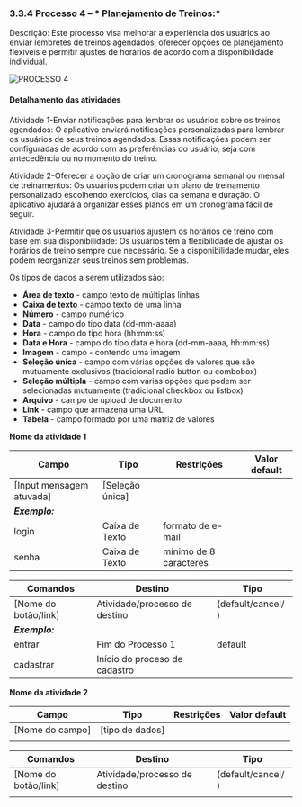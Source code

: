 ### 3.3.4 Processo 4 – * Planejamento de Treinos:*

Descrição: Este processo visa melhorar a experiência dos usuários ao enviar lembretes de treinos agendados, oferecer opções de planejamento flexíveis e permitir ajustes de horários de acordo com a disponibilidade individual.

![PROCESSO 4](https://github.com/ICEI-PUC-Minas-PPLES-TI/plf-es-2023-2-ti2-1372100-workoutwiz/blob/master/docs/images/absence-request.png)


#### Detalhamento das atividades

Atividade 1-Enviar notificações para lembrar os usuários sobre os treinos agendados: O aplicativo enviará notificações personalizadas para lembrar os usuários de seus treinos agendados. Essas notificações podem ser configuradas de acordo com as preferências do usuário, seja com antecedência ou no momento do treino.

Atividade 2-Oferecer a opção de criar um cronograma semanal ou mensal de treinamentos: Os usuários podem criar um plano de treinamento personalizado escolhendo exercícios, dias da semana e duração. O aplicativo ajudará a organizar esses planos em um cronograma fácil de seguir.

Atividade 3-Permitir que os usuários ajustem os horários de treino com base em sua disponibilidade: Os usuários têm a flexibilidade de ajustar os horários de treino sempre que necessário. Se a disponibilidade mudar, eles podem reorganizar seus treinos sem problemas.

Os tipos de dados a serem utilizados são:

* **Área de texto** - campo texto de múltiplas linhas
* **Caixa de texto** - campo texto de uma linha
* **Número** - campo numérico
* **Data** - campo do tipo data (dd-mm-aaaa)
* **Hora** - campo do tipo hora (hh:mm:ss)
* **Data e Hora** - campo do tipo data e hora (dd-mm-aaaa, hh:mm:ss)
* **Imagem** - campo - contendo uma imagem
* **Seleção única** - campo com várias opções de valores que são mutuamente exclusivos (tradicional radio button ou combobox)
* **Seleção múltipla** - campo com várias opções que podem ser selecionadas mutuamente (tradicional checkbox ou listbox)
* **Arquivo** - campo de upload de documento
* **Link** - campo que armazena uma URL
* **Tabela** - campo formado por uma matriz de valores

**Nome da atividade 1**

| **Campo**       | **Tipo**         | **Restrições** | **Valor default** |
| ---             | ---              | ---            | ---               |
| [Input mensagem atuvada] | [Seleção única]  |                |                   |
| ***Exemplo:***  |                  |                |                   |
| login           | Caixa de Texto   | formato de e-mail |                |
| senha           | Caixa de Texto   | mínimo de 8 caracteres |           |

| **Comandos**         |  **Destino**                   | **Tipo** |
| ---                  | ---                            | ---               |
| [Nome do botão/link] | Atividade/processo de destino  | (default/cancel/  ) |
| ***Exemplo:***       |                                |                   |
| entrar               | Fim do Processo 1              | default           |
| cadastrar            | Início do proceso de cadastro  |                   |


**Nome da atividade 2**

| **Campo**       | **Tipo**         | **Restrições** | **Valor default** |
| ---             | ---              | ---            | ---               |
| [Nome do campo] | [tipo de dados]  |                |                   |
|                 |                  |                |                   |

| **Comandos**         |  **Destino**                   | **Tipo**          |
| ---                  | ---                            | ---               |
| [Nome do botão/link] | Atividade/processo de destino  | (default/cancel/  ) |
|                      |                                |                   |
